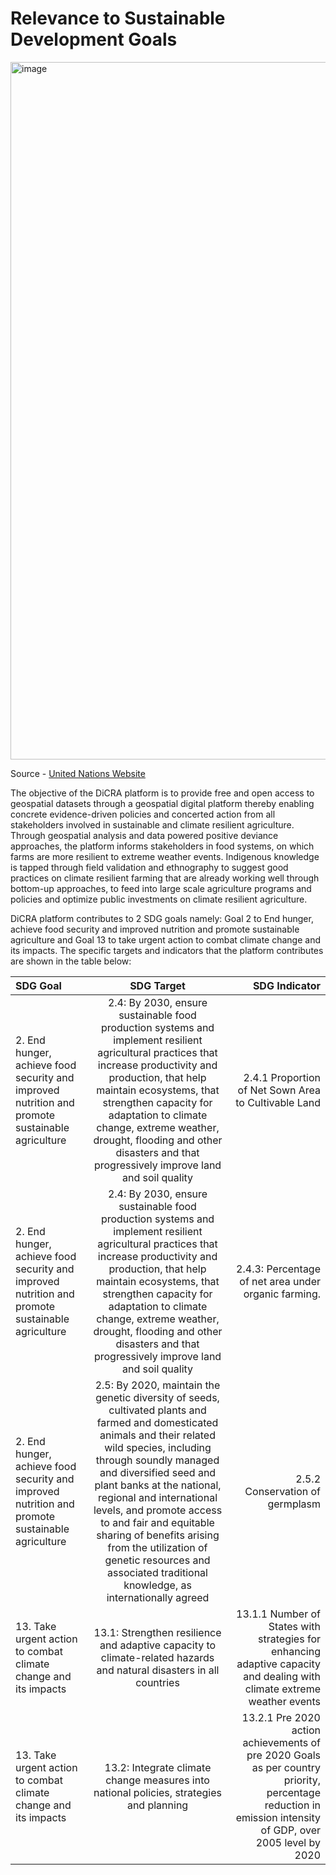 # Relevance to Sustainable Development Goals 

<img width="1116" alt="image" src="https://user-images.githubusercontent.com/42402451/157627921-8a185656-9671-4d38-b2f2-b2ca2267079f.png">

Source - [United Nations Website](https://sdgs.un.org/goals) 

The  objective of the DiCRA platform is to provide free and open access to geospatial datasets through a geospatial digital platform thereby enabling concrete evidence-driven policies and concerted action from all stakeholders involved in sustainable and  climate resilient agriculture. Through geospatial analysis and data powered positive deviance approaches, the platform informs stakeholders in food systems, on which farms are more resilient to extreme weather events. Indigenous knowledge is tapped through field validation and ethnography to suggest good practices on climate resilient farming that are already working well through bottom-up approaches, to feed into large scale agriculture programs and policies and optimize public investments on climate resilient agriculture. 

DiCRA platform contributes to 2 SDG goals namely: Goal 2 to End hunger, achieve food security and improved nutrition and promote sustainable agriculture and Goal 13 to take urgent action to combat climate change and its impacts. The specific targets and indicators that the platform contributes are shown in the table below: 

| SDG Goal | SDG Target | SDG Indicator |
| :---         |     :---:      |          ---: |
| 2. End hunger, achieve food security and improved nutrition and promote sustainable agriculture | 2.4: By 2030, ensure sustainable food production systems and implement resilient agricultural practices that increase productivity and production, that help maintain ecosystems, that strengthen capacity for adaptation to climate change, extreme weather, drought, flooding and other disasters and that progressively improve land and soil quality | 2.4.1 Proportion of Net Sown Area to Cultivable Land|
| 2. End hunger, achieve food security and improved nutrition and promote sustainable agriculture | 2.4: By 2030, ensure sustainable food production systems and implement resilient agricultural practices that increase productivity and production, that help maintain ecosystems, that strengthen capacity for adaptation to climate change, extreme weather, drought, flooding and other disasters and that progressively improve land and soil quality | 2.4.3: Percentage of net area under organic farming.|
| 2. End hunger, achieve food security and improved nutrition and promote sustainable agriculture| 2.5: By 2020, maintain the genetic diversity of seeds, cultivated plants and farmed and domesticated animals and their related wild species, including through soundly managed and diversified seed and plant banks at the national, regional and international levels, and promote access to and fair and equitable sharing of benefits arising from the utilization of genetic resources and associated traditional knowledge, as internationally agreed|  2.5.2 Conservation of germplasm |
| 13. Take urgent action to combat climate change and its impacts | 13.1: Strengthen resilience and adaptive capacity to climate-related hazards and natural disasters in all countries | 13.1.1 Number of States with strategies for enhancing adaptive capacity and dealing with climate extreme weather events |
| 13. Take urgent action to combat climate change and its impacts     | 13.2: Integrate climate change measures into national policies, strategies and planning | 13.2.1 Pre 2020 action achievements of pre 2020 Goals as per country priority, percentage reduction in emission intensity of GDP, over 2005 level by 2020 |
